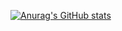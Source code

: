 

[![Anurag's GitHub stats](https://github-readme-stats.vercel.app/api?username=InstinctSyndicate)](https://github.com/anuraghazra/github-readme-stats)

